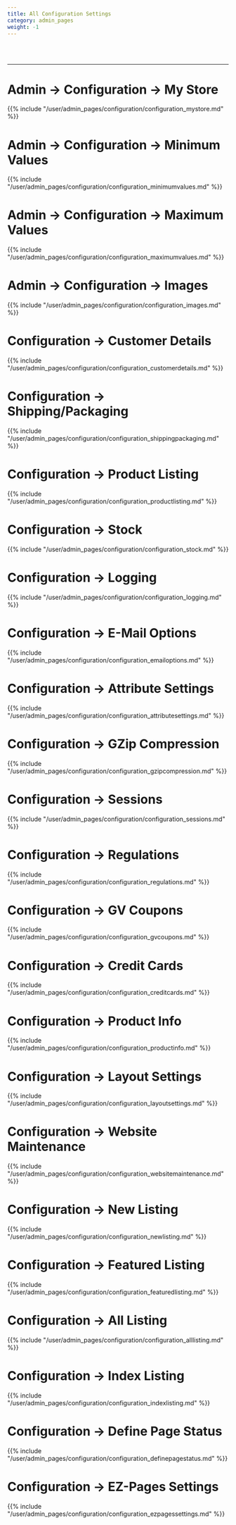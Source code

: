 ```yaml
---
title: All Configuration Settings 
category: admin_pages
weight: -1
---
```

<br /><br />

---
# Admin -> Configuration -> My Store
{{% include "/user/admin_pages/configuration/configuration_mystore.md" %}}

# Admin -> Configuration -> Minimum Values
{{% include "/user/admin_pages/configuration/configuration_minimumvalues.md" %}}

# Admin -> Configuration -> Maximum Values
{{% include "/user/admin_pages/configuration/configuration_maximumvalues.md" %}}

# Admin -> Configuration -> Images
{{% include "/user/admin_pages/configuration/configuration_images.md" %}}

# Configuration -> Customer Details
{{% include "/user/admin_pages/configuration/configuration_customerdetails.md" %}}

# Configuration -> Shipping/Packaging
{{% include "/user/admin_pages/configuration/configuration_shippingpackaging.md" %}}

# Configuration -> Product Listing
{{% include "/user/admin_pages/configuration/configuration_productlisting.md" %}}

# Configuration -> Stock
{{% include "/user/admin_pages/configuration/configuration_stock.md" %}}

# Configuration -> Logging
{{% include "/user/admin_pages/configuration/configuration_logging.md" %}}

# Configuration -> E-Mail Options
{{% include "/user/admin_pages/configuration/configuration_emailoptions.md" %}}

# Configuration -> Attribute Settings
{{% include "/user/admin_pages/configuration/configuration_attributesettings.md" %}}

# Configuration -> GZip Compression
{{% include "/user/admin_pages/configuration/configuration_gzipcompression.md" %}}

# Configuration -> Sessions
{{% include "/user/admin_pages/configuration/configuration_sessions.md" %}}

# Configuration -> Regulations
{{% include "/user/admin_pages/configuration/configuration_regulations.md" %}}

# Configuration -> GV Coupons
{{% include "/user/admin_pages/configuration/configuration_gvcoupons.md" %}}

# Configuration -> Credit Cards
{{% include "/user/admin_pages/configuration/configuration_creditcards.md" %}}

# Configuration -> Product Info
{{% include "/user/admin_pages/configuration/configuration_productinfo.md" %}}

# Configuration -> Layout Settings
{{% include "/user/admin_pages/configuration/configuration_layoutsettings.md" %}}

# Configuration -> Website Maintenance
{{% include "/user/admin_pages/configuration/configuration_websitemaintenance.md" %}}

# Configuration -> New Listing
{{% include "/user/admin_pages/configuration/configuration_newlisting.md" %}}

# Configuration -> Featured Listing
{{% include "/user/admin_pages/configuration/configuration_featuredlisting.md" %}}

# Configuration -> All Listing
{{% include "/user/admin_pages/configuration/configuration_alllisting.md" %}}

# Configuration -> Index Listing
{{% include "/user/admin_pages/configuration/configuration_indexlisting.md" %}}

# Configuration -> Define Page Status
{{% include "/user/admin_pages/configuration/configuration_definepagestatus.md" %}}

# Configuration -> EZ-Pages Settings
{{% include "/user/admin_pages/configuration/configuration_ezpagessettings.md" %}}

